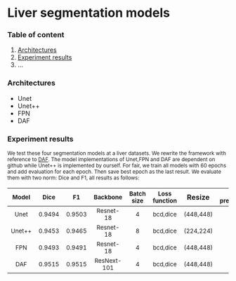 # Liver segmentation models

### Table of content
1. [Architectures](#architectures)
2. [Experiment results](#results)
3. ...

### Architectures <a name="architectures"></a>
- Unet
- Unet++
- FPN
- DAF

### Experiment results <a name="results"></a>

<sub>We test these four segmentation models at a liver datasets. We rewrite the framework with reference to [DAF](https://github.com/zijundeng/DAF).
 The model implementations of Unet,FPN and DAF are dependent on github while Unet++ is implemented by ourself. 
 For fair, we train all models with 60 epochs and add evaluation for each epoch. Then save best epoch as the last result. We evaluate them with two norm: Dice and F1, all results as follows:</sub>

| <sub>Model</sub> | <sub>Dice</sub> | <sub>F1</sub> | <sub>Backbone</sub> | <sub>Batch size</sub>|<sub>Loss function</sub>| Resize|<sub>Use pretrained </sub>|<sub>Rcf refine</sub>|
|:-----------------------------:|:----:|:---------------------:|:--------------------:|:--------------------:|:--------------------:|:--------------------:|:--------------------:|:--------------------:|
|<sub>Unet</sub>| <sub>0.9494</sub> | <sub>0.9503</sub> | <sub>Resnet-18</sub>|<sub>4</sub>|<sub>bcd,dice</sub>|<sub>(448,448)</sub>|<sub>Y</sub>|<sub>Y</sub>|
|<sub>Unet++</sub>| <sub>0.9453</sub> | <sub>0.9465</sub> | <sub>Resnet-18</sub>|<sub>8</sub>|<sub>bcd,dice</sub>|<sub>(224,224)</sub>|<sub>Y</sub>|<sub>Y</sub>|
|<sub>FPN</sub>| <sub>0.9493</sub> | <sub> 0.9491</sub> | <sub>Resnet-18</sub>|<sub>4</sub>|<sub>bcd,dice</sub>|<sub>(448,448)</sub>|<sub>Y</sub>|<sub>Y</sub>|
|<sub>DAF</sub>| <sub>0.9515</sub> | <sub>0.9515</sub> | <sub>ResNext-101</sub>|<sub>4</sub>|<sub>bcd,dice</sub>|<sub>(448,448)</sub>|<sub>Y</sub>|<sub>Y</sub>|